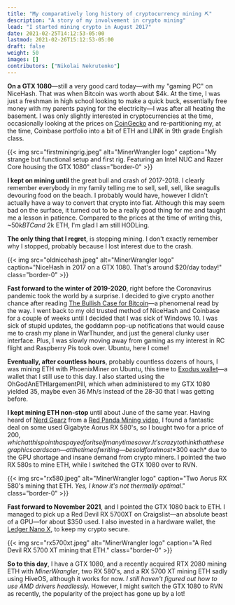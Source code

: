```yaml
---
title: "My comparatively long history of cryptocurrency mining ⛏"
description: "A story of my involvement in crypto mining"
lead: "I started mining crypto in August 2017"
date: 2021-02-25T14:12:53-05:00
lastmod: 2021-02-26T15:12:53-05:00
draft: false
weight: 50
images: []
contributors: ["Nikolai Nekrutenko"]
---
```


**On a GTX 1080**—still a very good card today—with my "gaming PC" on NiceHash. That was when Bitcoin was worth about $4k. At the time, I was just a freshman in high school looking to make a quick buck, essentially free money with my parents paying for the electricity—I was after all heating the basement. I was only slightly interested in cryptocurrencies at the time, occasionally looking at the prices on [CoinGecko](https://www.coingecko.com/en) and re-partitioning my, at the time, Coinbase portfolio into a bit of ETH and LINK in 9th grade English class.

{{< img src="firstminingrig.jpeg" alt="MinerWrangler logo" caption="My strange but functional setup and first rig. Featuring an Intel NUC and Razer Core housing the GTX 1080" class="border-0" >}}

**I kept on mining until** the great bull and crash of 2017-2018. I clearly remember everybody in my family telling me to sell, sell, sell, like seagulls devouring food on the beach. I probably would have, however I didn't actually have a way to convert that crypto into fiat. Although this may seem bad on the surface, it turned out to be a really good thing for me and taught me a lesson in patience. Compared to the prices at the time of writing this, ~$50k BTC and ~$2k ETH, I'm glad I am still HODLing.

**The only thing that I regret**, is stopping mining. I don't exactly remember why I stopped, probably because I lost interest due to the crash.

{{< img src="oldnicehash.jpeg" alt="MinerWrangler logo" caption="NiceHash in 2017 on a GTX 1080. That's around $20/day today!" class="border-0" >}}

**Fast forward to the winter of 2019-2020**, right before the Coronavirus pandemic took the world by a surprise. I decided to give crypto another chance after reading [The Bullish Case for Bitcoin](https://vijayboyapati.medium.com/the-bullish-case-for-bitcoin-6ecc8bdecc1)—a phenomenal read by the way. I went back to my old trusted method of NiceHash and Coinbase for a couple of weeks until I decided that I was sick of Windows 10. I was sick of stupid updates, the goddamn pop-up notifications that would cause me to crash my plane in WarThunder, and just the general clunky user interface. Plus, I was slowly moving away from gaming as my interest in RC flight and Raspberry Pis took over. Ubuntu, here I come!

**Eventually, after countless hours**, probably countless dozens of hours, I was mining ETH with PhoenixMiner on Ubuntu, this time to [Exodus wallet](https://www.exodus.com/)—a wallet that I still use to this day. I also started using the OhGodAnETHlargementPill, which when administered to my GTX 1080 yielded 35, maybe even 36 Mh/s instead of the 28-30 that I was getting before.

**I kept mining ETH non-stop** until about June of the same year. Having heard of [Nerd Gearz](https://nerdgearz.com/) from a [Red Panda Mining video](https://www.youtube.com/channel/UCAGsnTCpw7pvhR4RAlEQGzg), I found a fantastic deal on some used Gigabyte Aorus RX 580's, so I bought two for a price of $200, which at this point has payed for itself many times over. It's crazy to think that these graphics cards can—at the time of writing—be sold for almost *$300 each* due to the GPU shortage and insane demand from crypto miners. I pointed the two RX 580s to mine ETH, while I switched the GTX 1080 over to RVN.

{{< img src="rx580.jpeg" alt="MinerWrangler logo" caption="Two Aorus RX 580's mining that ETH. <em>Yes, I know it's not thermally optimal</em>." class="border-0" >}}

**Fast forward to November 2021**, and I pointed the GTX 1080 back to ETH. I managed to pick up a Red Devil RX 5700XT on Craigslist—an absolute beast of a GPU—for about $350 used. I also invested in a hardware wallet, the [Ledger Nano X](https://shop.ledger.com/products/ledger-nano-x), to keep my crypto secure.

{{< img src="rx5700xt.jpeg" alt="MinerWrangler logo" caption="A Red Devil RX 5700 XT mining that ETH." class="border-0" >}}

**So to this day**, I have a GTX 1080, and a recently acquired RTX 2080 mining ETH with *MinerWrangler*, two RX 580's, and a RX 5700 XT mining ETH sadly using HiveOS, although it works for now. *I still haven't figured out how to use AMD drivers headlessly.* However, I might switch the GTX 1080 to RVN as recently, the popularity of the project has gone up by a lot!
